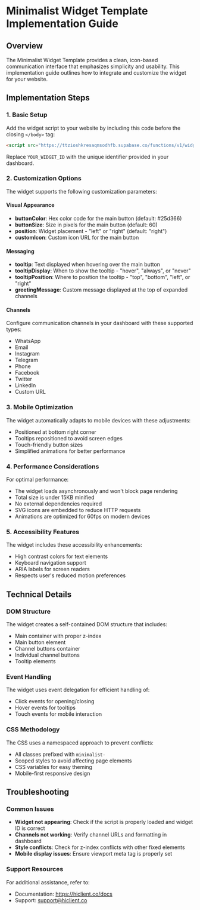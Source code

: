 # Minimalist Widget Template Implementation Guide

## Overview
The Minimalist Widget Template provides a clean, icon-based communication interface that emphasizes simplicity and usability. This implementation guide outlines how to integrate and customize the widget for your website.

## Implementation Steps

### 1. Basic Setup

Add the widget script to your website by including this code before the closing `</body>` tag:

```html
<script src="https://ttzioshkresaqmsodhfb.supabase.co/functions/v1/widget-js/YOUR_WIDGET_ID"></script>
```

Replace `YOUR_WIDGET_ID` with the unique identifier provided in your dashboard.

### 2. Customization Options

The widget supports the following customization parameters:

#### Visual Appearance
- **buttonColor**: Hex color code for the main button (default: #25d366)
- **buttonSize**: Size in pixels for the main button (default: 60)
- **position**: Widget placement - "left" or "right" (default: "right")
- **customIcon**: Custom icon URL for the main button

#### Messaging
- **tooltip**: Text displayed when hovering over the main button
- **tooltipDisplay**: When to show the tooltip - "hover", "always", or "never"
- **tooltipPosition**: Where to position the tooltip - "top", "bottom", "left", or "right"
- **greetingMessage**: Custom message displayed at the top of expanded channels

#### Channels
Configure communication channels in your dashboard with these supported types:
- WhatsApp
- Email
- Instagram
- Telegram
- Phone
- Facebook
- Twitter
- LinkedIn
- Custom URL

### 3. Mobile Optimization

The widget automatically adapts to mobile devices with these adjustments:
- Positioned at bottom right corner
- Tooltips repositioned to avoid screen edges
- Touch-friendly button sizes
- Simplified animations for better performance

### 4. Performance Considerations

For optimal performance:
- The widget loads asynchronously and won't block page rendering
- Total size is under 15KB minified
- No external dependencies required
- SVG icons are embedded to reduce HTTP requests
- Animations are optimized for 60fps on modern devices

### 5. Accessibility Features

The widget includes these accessibility enhancements:
- High contrast colors for text elements
- Keyboard navigation support
- ARIA labels for screen readers
- Respects user's reduced motion preferences

## Technical Details

### DOM Structure
The widget creates a self-contained DOM structure that includes:
- Main container with proper z-index
- Main button element
- Channel buttons container
- Individual channel buttons
- Tooltip elements

### Event Handling
The widget uses event delegation for efficient handling of:
- Click events for opening/closing
- Hover events for tooltips
- Touch events for mobile interaction

### CSS Methodology
The CSS uses a namespaced approach to prevent conflicts:
- All classes prefixed with `minimalist-`
- Scoped styles to avoid affecting page elements
- CSS variables for easy theming
- Mobile-first responsive design

## Troubleshooting

### Common Issues
- **Widget not appearing**: Check if the script is properly loaded and widget ID is correct
- **Channels not working**: Verify channel URLs and formatting in dashboard
- **Style conflicts**: Check for z-index conflicts with other fixed elements
- **Mobile display issues**: Ensure viewport meta tag is properly set

### Support Resources
For additional assistance, refer to:
- Documentation: https://hiclient.co/docs
- Support: support@hiclient.co